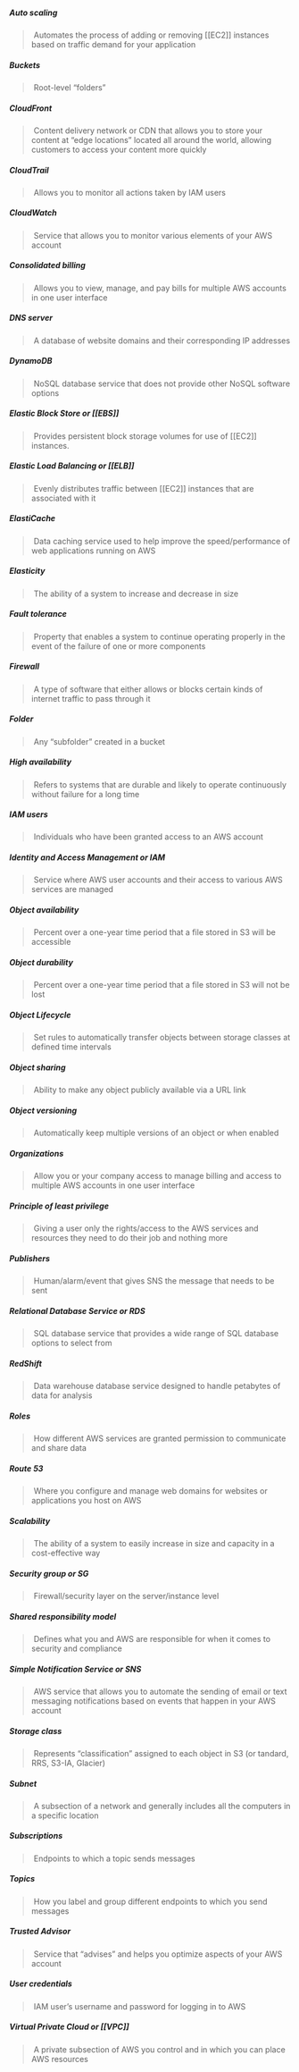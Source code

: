 
#####  Auto scaling
> Automates the process of adding or removing [[EC2]] instances based on traffic demand for your application
#####  Buckets
> Root-level “folders”
#####  CloudFront
> Content delivery network or CDN that allows you to store your content at “edge locations” located all around the world, allowing customers to access your content more quickly
#####  CloudTrail
> Allows you to monitor all actions taken by IAM users
#####  CloudWatch
> Service that allows you to monitor various elements of your AWS account
#####  Consolidated billing
> Allows you to view, manage, and pay bills for multiple AWS accounts in one user interface
#####  DNS server
> A database of website domains and their corresponding IP addresses
#####  DynamoDB
> NoSQL database service that does not provide other NoSQL software options
#####  Elastic Block Store or [[EBS]]
> Provides persistent block storage volumes for use of [[EC2]] instances.
#####  Elastic Load Balancing or [[ELB]]
> Evenly distributes traffic between [[EC2]] instances that are associated with it
#####  ElastiCache
> Data caching service used to help improve the speed/performance of web applications running on AWS
#####  Elasticity
> The ability of a system to increase and decrease in size
#####  Fault tolerance
> Property that enables a system to continue operating properly in the event of the failure of one or more components
#####  Firewall
> A type of software that either allows or blocks certain kinds of internet traffic to pass through it
#####  Folder
> Any “subfolder” created in a bucket
#####  High availability
> Refers to systems that are durable and likely to operate continuously without failure for a long time
#####  IAM users
> Individuals who have been granted access to an AWS account
#####  Identity and Access Management or IAM
> Service where AWS user accounts and their access to various AWS services are managed
> 
#####  Object availability
> Percent over a one-year time period that a file stored in S3 will be accessible
#####  Object durability
> Percent over a one-year time period that a file stored in S3 will not be lost
#####  Object Lifecycle
> Set rules to automatically transfer objects between storage classes at defined time intervals
#####  Object sharing
> Ability to make any object publicly available via a URL link
#####  Object versioning
> Automatically keep multiple versions of an object or when enabled
#####  Organizations
> Allow you or your company access to manage billing and access to multiple AWS accounts in one user interface
#####  Principle of least privilege
> Giving a user only the rights/access to the AWS services and resources they need to do their job and nothing more
#####  Publishers
> Human/alarm/event that gives SNS the message that needs to be sent
#####  Relational Database Service or RDS
> SQL database service that provides a wide range of SQL database options to select from
#####  RedShift
> Data warehouse database service designed to handle petabytes of data for analysis
#####  Roles
> How different AWS services are granted permission to communicate and share data
#####  Route 53
> Where you configure and manage web domains for websites or applications you host on AWS
#####  Scalability
> The ability of a system to easily increase in size and capacity in a cost-effective way
#####  Security group or SG
> Firewall/security layer on the server/instance level
#####  Shared responsibility model
> Defines what you and AWS are responsible for when it comes to security and compliance
#####  Simple Notification Service or SNS
> AWS service that allows you to automate the sending of email or text messaging notifications based on events that happen in your AWS account

#####  Storage class
> Represents “classification” assigned to each object in S3 (or tandard, RRS, S3-IA, Glacier)
#####  Subnet
> A subsection of a network and generally includes all the computers in a specific location
#####  Subscriptions
> Endpoints to which a topic sends messages
#####  Topics
> How you label and group different endpoints to which you send messages
#####  Trusted Advisor
> Service that “advises” and helps you optimize aspects of your AWS account
#####  User credentials
> IAM user’s username and password for logging in to AWS
#####  Virtual Private Cloud or [[VPC]]
> A private subsection of AWS you control and in which you can place AWS resources